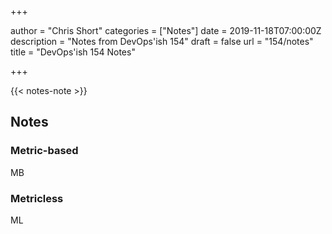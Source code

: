 +++

author = "Chris Short"
categories = ["Notes"]
date = 2019-11-18T07:00:00Z
description = "Notes from DevOps'ish 154"
draft = false
url = "154/notes"
title = "DevOps'ish 154 Notes"

+++

{{< notes-note >}}

## Notes

### Metric-based

MB

### Metricless

ML
